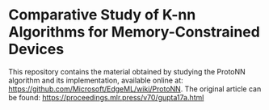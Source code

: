 # Comparative Study of K-nn Algorithms for Memory-Constrained Devices

This repository contains the material obtained by studying the ProtoNN algorithm and its implementation, available online at: https://github.com/Microsoft/EdgeML/wiki/ProtoNN.
The original article can be found: https://proceedings.mlr.press/v70/gupta17a.html
